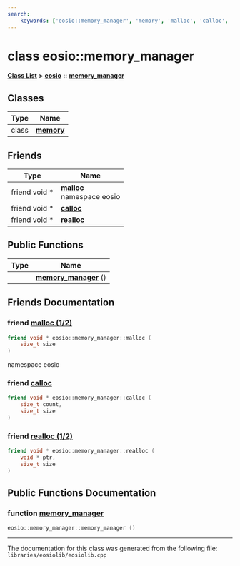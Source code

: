 ```yaml
---
search:
    keywords: ['eosio::memory_manager', 'memory', 'malloc', 'calloc', 'realloc', 'memory_manager']
---
```


# class eosio::memory\_manager

[**Class List**](annotated.md) **>** [**eosio**](namespaceeosio.md) **::** [**memory\_manager**](classeosio_1_1memory__manager.md)


## Classes

|Type|Name|
|-----|-----|
|class|[**memory**](classeosio_1_1memory__manager_1_1memory.md)|


## Friends

|Type|Name|
|-----|-----|
|friend void \*|[**malloc**](classeosio_1_1memory__manager_a7ac38fce3243a7dcf448301ee9ffd392.md#1a7ac38fce3243a7dcf448301ee9ffd392)<br>namespace eosio |
|friend void \*|[**calloc**](classeosio_1_1memory__manager_add8a2c74f2c5f5e3db163234988f61d6.md#1add8a2c74f2c5f5e3db163234988f61d6)|
|friend void \*|[**realloc**](classeosio_1_1memory__manager_a1a6b5e8d2f1c37e5b43e4345586075be.md#1a1a6b5e8d2f1c37e5b43e4345586075be)|


## Public Functions

|Type|Name|
|-----|-----|
||[**memory\_manager**](classeosio_1_1memory__manager_a1263e25250550298ba8408cce464a87c.md#1a1263e25250550298ba8408cce464a87c) () |


## Friends Documentation

### friend <a id="1a7ac38fce3243a7dcf448301ee9ffd392" href="#1a7ac38fce3243a7dcf448301ee9ffd392">malloc (1/2)</a>

```cpp
friend void * eosio::memory_manager::malloc (
    size_t size
)
```

namespace eosio 


### friend <a id="1add8a2c74f2c5f5e3db163234988f61d6" href="#1add8a2c74f2c5f5e3db163234988f61d6">calloc</a>

```cpp
friend void * eosio::memory_manager::calloc (
    size_t count,
    size_t size
)
```



### friend <a id="1a1a6b5e8d2f1c37e5b43e4345586075be" href="#1a1a6b5e8d2f1c37e5b43e4345586075be">realloc (1/2)</a>

```cpp
friend void * eosio::memory_manager::realloc (
    void * ptr,
    size_t size
)
```



## Public Functions Documentation

### function <a id="1a1263e25250550298ba8408cce464a87c" href="#1a1263e25250550298ba8408cce464a87c">memory\_manager</a>

```cpp
eosio::memory_manager::memory_manager ()
```





----------------------------------------
The documentation for this class was generated from the following file: `libraries/eosiolib/eosiolib.cpp`
